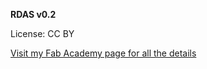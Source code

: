 **RDAS v0.2**

License: CC BY

[Visit my Fab Academy page for all the details](http://fabacademy.org/archives/2015/na/students/kennedy.erin/)

